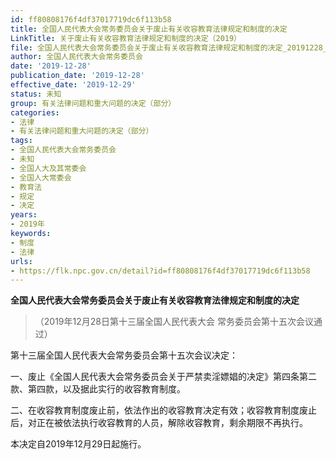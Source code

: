 ```yaml
---
id: ff80808176f4df37017719dc6f113b58
title: 全国人民代表大会常务委员会关于废止有关收容教育法律规定和制度的决定
LinkTitle: 关于废止有关收容教育法律规定和制度的决定（2019）
file: 全国人民代表大会常务委员会关于废止有关收容教育法律规定和制度的决定_20191228_ff80808176f4df37017719dc6f113b58.docx
author: 全国人民代表大会常务委员会
date: '2019-12-28'
publication_date: '2019-12-28'
effective_date: '2019-12-29'
status: 未知
group: 有关法律问题和重大问题的决定（部分）
categories:
- 法律
- 有关法律问题和重大问题的决定（部分）
tags:
- 全国人民代表大会常务委员会
- 未知
- 全国人大及其常委会
- 全国人大常委会
- 教育法
- 规定
- 决定
years:
- 2019年
keywords:
- 制度
- 法律
urls:
- https://flk.npc.gov.cn/detail?id=ff80808176f4df37017719dc6f113b58
---
```


**全国人民代表大会常务委员会关于废止有关收容教育法律规定和制度的决定**

> （2019年12月28日第十三届全国人民代表大会
> 常务委员会第十五次会议通过）

第十三届全国人民代表大会常务委员会第十五次会议决定：

一、废止《全国人民代表大会常务委员会关于严禁卖淫嫖娼的决定》第四条第二款、第四款，以及据此实行的收容教育制度。

二、在收容教育制度废止前，依法作出的收容教育决定有效；收容教育制度废止后，对正在被依法执行收容教育的人员，解除收容教育，剩余期限不再执行。

本决定自2019年12月29日起施行。
